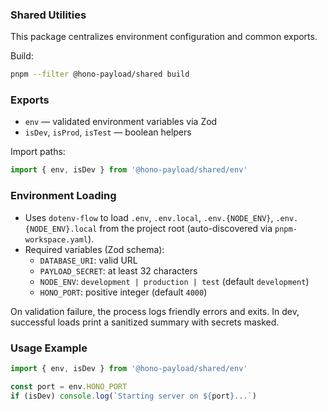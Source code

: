 ### Shared Utilities

This package centralizes environment configuration and common exports.

Build:

```bash
pnpm --filter @hono-payload/shared build
```

### Exports

- `env` — validated environment variables via Zod
- `isDev`, `isProd`, `isTest` — boolean helpers

Import paths:

```ts
import { env, isDev } from '@hono-payload/shared/env'
```

### Environment Loading

- Uses `dotenv-flow` to load `.env`, `.env.local`, `.env.{NODE_ENV}`, `.env.{NODE_ENV}.local` from the project root (auto-discovered via `pnpm-workspace.yaml`).
- Required variables (Zod schema):
  - `DATABASE_URI`: valid URL
  - `PAYLOAD_SECRET`: at least 32 characters
  - `NODE_ENV`: `development | production | test` (default `development`)
  - `HONO_PORT`: positive integer (default `4000`)

On validation failure, the process logs friendly errors and exits. In dev, successful loads print a sanitized summary with secrets masked.

### Usage Example

```ts
import { env, isDev } from '@hono-payload/shared/env'

const port = env.HONO_PORT
if (isDev) console.log(`Starting server on ${port}...`)
```

